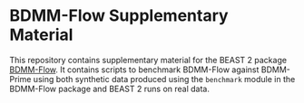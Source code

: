 # BDMM-Flow Supplementary Material

This repository contains supplementary material for the BEAST 2 package [BDMM-Flow](https://github.com/tochsner/BDMM-Flow). It contains scripts to benchmark BDMM-Flow against BDMM-Prime using both synthetic data produced using the `benchmark` module in the BDMM-Flow package and BEAST 2 runs on real data.
